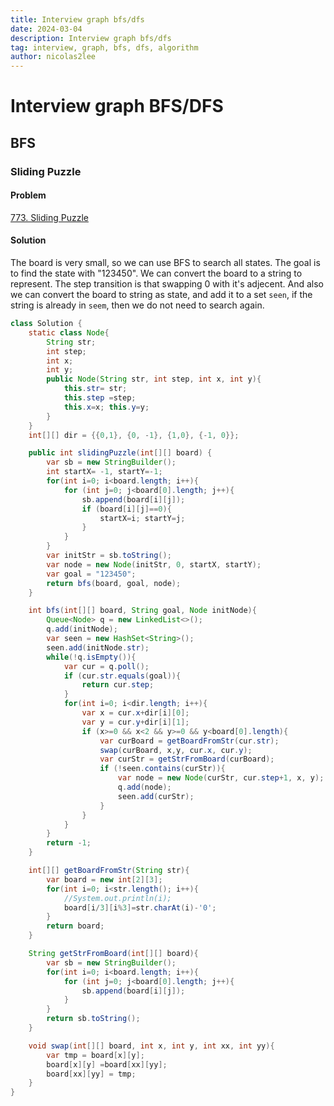 ```yaml
---
title: Interview graph bfs/dfs
date: 2024-03-04
description: Interview graph bfs/dfs
tag: interview, graph, bfs, dfs, algorithm
author: nicolas2lee
---
```


# Interview graph BFS/DFS
## BFS
### Sliding Puzzle
#### Problem
[773. Sliding Puzzle](https://leetcode.com/problems/sliding-puzzle/description/)

#### Solution

The board is very small, so we can use BFS to search all states. The goal is to find the state with "123450". We can convert the board to a string to represent. The step transition 
is that swapping 0 with it's adjecent. And also we can convert the board to string as state, and add it to a set ```seen```, if the string is already in ```seem```, then we do not 
need to search again.

```java
class Solution {
    static class Node{
        String str;
        int step;
        int x;
        int y;
        public Node(String str, int step, int x, int y){
            this.str= str;
            this.step =step;
            this.x=x; this.y=y;
        }
    }
    int[][] dir = {{0,1}, {0, -1}, {1,0}, {-1, 0}};

    public int slidingPuzzle(int[][] board) {
        var sb = new StringBuilder();
        int startX= -1, startY=-1;
        for(int i=0; i<board.length; i++){
            for (int j=0; j<board[0].length; j++){
                sb.append(board[i][j]);
                if (board[i][j]==0){
                    startX=i; startY=j;
                }
            }
        }
        var initStr = sb.toString();
        var node = new Node(initStr, 0, startX, startY);
        var goal = "123450";
        return bfs(board, goal, node);
    }

    int bfs(int[][] board, String goal, Node initNode){
        Queue<Node> q = new LinkedList<>();
        q.add(initNode);
        var seen = new HashSet<String>();
        seen.add(initNode.str);
        while(!q.isEmpty()){
            var cur = q.poll();
            if (cur.str.equals(goal)){
                return cur.step;
            }
            for(int i=0; i<dir.length; i++){
                var x = cur.x+dir[i][0];
                var y = cur.y+dir[i][1];
                if (x>=0 && x<2 && y>=0 && y<board[0].length){
                    var curBoard = getBoardFromStr(cur.str);
                    swap(curBoard, x,y, cur.x, cur.y);
                    var curStr = getStrFromBoard(curBoard);
                    if (!seen.contains(curStr)){
                        var node = new Node(curStr, cur.step+1, x, y);
                        q.add(node);
                        seen.add(curStr);
                    }
                }
            }
        }
        return -1;
    }

    int[][] getBoardFromStr(String str){
        var board = new int[2][3];
        for(int i=0; i<str.length(); i++){
            //System.out.println(i);
            board[i/3][i%3]=str.charAt(i)-'0';
        }
        return board;
    }

    String getStrFromBoard(int[][] board){
        var sb = new StringBuilder();
        for(int i=0; i<board.length; i++){
            for (int j=0; j<board[0].length; j++){
                sb.append(board[i][j]);
            }
        }
        return sb.toString();
    }

    void swap(int[][] board, int x, int y, int xx, int yy){
        var tmp = board[x][y];
        board[x][y] =board[xx][yy];
        board[xx][yy] = tmp;
    }
}
```

